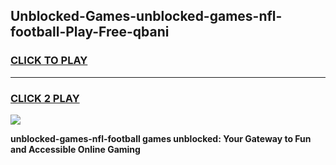 
## Unblocked-Games-unblocked-games-nfl-football-Play-Free-qbani
<h3>
<a href="https://premium76.site?title=unblocked-games-nfl-football&ref=23A">CLICK TO PLAY</a></h3>
<hr>

<h3>
<a href="https://premium76.site?title=unblocked-games-nfl-football&ref=23A">CLICK 2 PLAY</a>
  
</h3>

<a href="https://premium76.site?title=unblocked-games-nfl-football&ref=23A"><img src="https://clearcache.store/games.png"></a>


**unblocked-games-nfl-football games unblocked: Your Gateway to Fun and Accessible Online Gaming**
